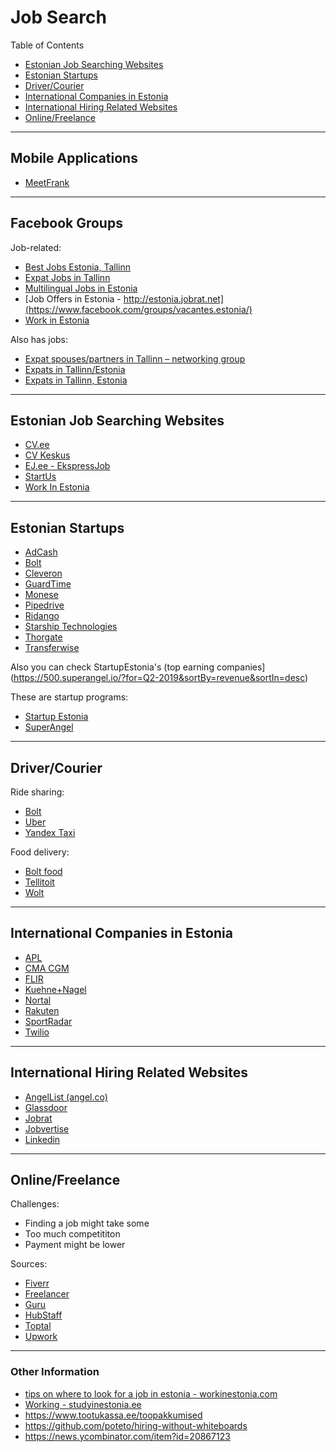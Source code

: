 # Job Search

Table of Contents
- [Estonian Job Searching Websites](#estonian-job-searching-websites)
- [Estonian Startups](#estonian-startups)
- [Driver/Courier](#drivercourier)
- [International Companies in Estonia](#international-companies-in-estonia)
- [International Hiring Related Websites](#international-hiring-related-websites)
- [Online/Freelance](#onlinefreelance)

---

## Mobile Applications

- [MeetFrank](https://meetfrank.com/)

---

## Facebook Groups

Job-related:
- [Best Jobs Estonia, Tallinn](https://www.facebook.com/groups/I8834/)
- [Expat Jobs in Tallinn](https://www.facebook.com/groups/1602386729990915/)
- [Multilingual Jobs in Estonia](https://www.facebook.com/groups/480101142409536/)
- [Job Offers in Estonia - http://estonia.jobrat.net](https://www.facebook.com/groups/vacantes.estonia/)
- [Work in Estonia](https://www.facebook.com/groups/workinestonia/?)

Also has jobs:
- [Expat spouses/partners in Tallinn – networking group](https://www.facebook.com/groups/1525721910790126/)
- [Expats in Tallinn/Estonia](https://www.facebook.com/groups/166477880066544/)
- [Expats in Tallinn, Estonia](https://www.facebook.com/groups/1395659303995885/)

---

## Estonian Job Searching Websites

- [CV.ee](https://www.cv.ee/english)
- [CV Keskus](https://www.cvkeskus.ee/)
- [EJ.ee - EkspressJob](http://www.ej.ee/eng/?)
- [StartUs](https://www.startus.cc/jobs/estonia)
- [Work In Estonia](https://www.workinestonia.com/latest-offers/)

---

## Estonian Startups

- [AdCash](https://adcash.workable.com/)
- [Bolt](https://careers.bolt.eu/)
- [Cleveron](https://cleveron.com/careers)
- [GuardTime](https://guardtime.com/about/jobs)
- [Monese](https://careers.monese.com/jobs)
- [Pipedrive](https://www.pipedrive.com/en/jobs)
- [Ridango](https://ridango.com/join-us/)
- [Starship Technologies](https://www.starship.xyz/careers/)
- [Thorgate](https://thorgate.eu/jobs/)
- [Transferwise](https://transferwise.com/jobs/)

Also you can check StartupEstonia's (top earning companies](https://500.superangel.io/?for=Q2-2019&sortBy=revenue&sortIn=desc)

These are startup programs:

- [Startup Estonia](https://www.startupestonia.ee/)
- [SuperAngel](https://www.superangel.io/)

---

## Driver/Courier

Ride sharing:
- [Bolt](https://partners.bolt.eu/driver-signup)
- [Uber](https://www.uber.com/a/join-new)
- [Yandex Taxi](http://yandex-taxi.ee/en/)

Food delivery:
- [Bolt food](https://food.bolt.eu/en-us/)
- [Tellitoit](https://www.tellitoit.ee/tookuulutused?lang=en)
- [Wolt](https://wolt.com/couriers)

---

## International Companies in Estonia

- [APL](https://career2.successfactors.eu/career?company=C0002716868P&site=VjItSmFoc1VqUEliN25XSmxwcnB4TjZ5QT09)
- [CMA CGM](https://career2.successfactors.eu/portalcareer?company=C0002716868P)
- [FLIR](https://flir.wd1.myworkdayjobs.com/flircareers/jobs)
- [Kuehne+Nagel](https://jobs.kuehne-nagel.com/global/en/search-results?qcountry=ESTONIA)
- [Nortal](https://nortal.com/careers/#c-job-offers)
- [Rakuten](https://talent.rakuten.careers/jobs/search/4089861)
- [SportRadar](https://www.sportradar.com/about-us/make-the-team/all-jobs/)
- [Twilio](https://www.twilio.com/company/jobs#open-positions)

---

## International Hiring Related Websites

- [AngelList (angel.co)](https://angel.co/jobs#find/f!%7B%22locations%22%3A%5B%22398235-Tallinna%20linn%2C%20Estonia%22%5D%7D)
- [Glassdoor](https://www.glassdoor.com/Job/tallinn-jobs-SRCH_IL.0,7_IC2775919.htm)
- [Jobrat](http://estonia.jobrat.net/)
- [Jobvertise](http://www.jobvertise.com/jobs/search?query=&city=&country=EE&button=Search+Jobs)
- [Linkedin](https://www.linkedin.com/jobs/search/?geoId=102974008&location=Estonia)

---

## Online/Freelance

Challenges:
- Finding a job might take some 
- Too much competititon
- Payment might be lower

Sources:
- [Fiverr](https://www.fiverr.com/)
- [Freelancer](https://www.freelancer.com/jobs/)
- [Guru](https://www.guru.com/)
- [HubStaff](https://talent.hubstaff.com/search/jobs)
- [Toptal](https://www.toptal.com/)
- [Upwork](https://www.upwork.com/)

---

### Other Information

- [tips on where to look for a job in estonia - workinestonia.com](https://www.workinestonia.com/tips-on-where-to-look-for-a-job-in-estonia/)
- [Working - studyinestonia.ee](http://studyinestonia.ee/en/working)
- https://www.tootukassa.ee/toopakkumised
- https://github.com/poteto/hiring-without-whiteboards
- https://news.ycombinator.com/item?id=20867123
